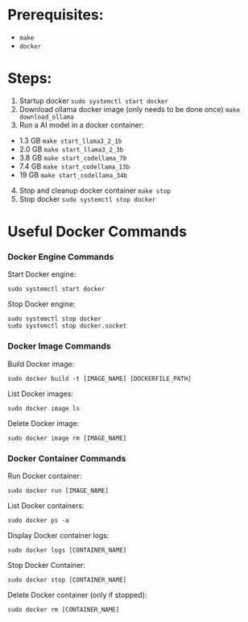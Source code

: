 # Prerequisites:
- ```make```
- ```docker```

# Steps:
1) Startup docker ```sudo systemctl start docker```
2) Download ollama docker image (only needs to be done once) ```make download_ollama```
3) Run a AI model in a docker container:
  - 1.3 GB ```make start_llama3_2_1b```
  - 2.0 GB ```make start_llama3_2_3b```
  - 3.8 GB ```make start_codellama_7b```
  - 7.4 GB ```make start_codellama_13b```
  - 19 GB ```make start_codellama_34b```
4) Stop and cleanup docker container ```make stop```
5) Stop docker ```sudo systemctl stop docker```

# Useful Docker Commands
### Docker Engine Commands

Start Docker engine:
```
sudo systemctl start docker
```

Stop Docker engine:
```
sudo systemctl stop docker
sudo systemctl stop docker.socket
```

### Docker Image Commands

Build Docker image:
```
sudo docker build -t [IMAGE_NAME] [DOCKERFILE_PATH]
```

List Docker images:
```
sudo docker image ls
```

Delete Docker image:
```
sudo docker image rm [IMAGE_NAME]
```

### Docker Container Commands

Run Docker container:
```
sudo docker run [IMAGE_NAME]
```

List Docker containers:
```
sudo docker ps -a
```

Display Docker container logs:
```
sudo docker logs [CONTAINER_NAME]
```

Stop Docker Container:
```
sudo docker stop [CONTAINER_NAME]
```

Delete Docker container (only if stopped):
```
sudo docker rm [CONTAINER_NAME]
```
